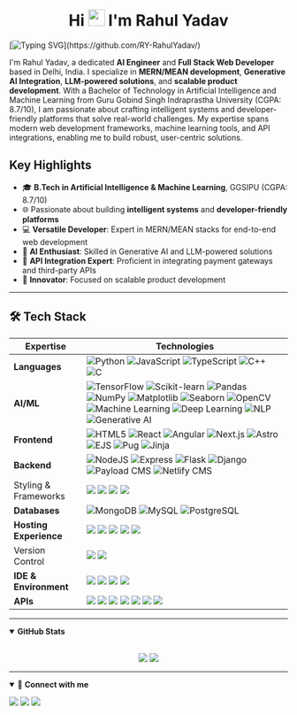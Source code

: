 <h1 align="center">Hi <img src="https://media.giphy.com/media/hvRJCLFzcasrR4ia7z/giphy.gif" width="30px" style="pointer-events: none;"> I'm Rahul Yadav</h1>

[![Typing SVG](https://readme-typing-svg.herokuapp.com?font=Fira+Code&size=30&pause=1000&color=00C3FF&center=true&vCenter=true&width=1100&lines=AI/ML+Engineer;Full+Stack+Developer;Generative+AI+Integrator;NLP+Enthusiast;)](https://github.com/RY-RahulYadav/)

I'm Rahul Yadav, a dedicated **AI Engineer** and **Full Stack Web Developer** based in Delhi, India. I specialize in **MERN/MEAN development**, **Generative AI Integration**, **LLM-powered solutions**, and **scalable product development**. With a Bachelor of Technology in Artificial Intelligence and Machine Learning from Guru Gobind Singh Indraprastha University (CGPA: 8.7/10), I am passionate about crafting intelligent systems and developer-friendly platforms that solve real-world challenges. My expertise spans modern web development frameworks, machine learning tools, and API integrations, enabling me to build robust, user-centric solutions.

## Key Highlights
- 🎓 **B.Tech in Artificial Intelligence & Machine Learning**, GGSIPU (CGPA: 8.7/10)
- 🌐 Passionate about building **intelligent systems** and **developer-friendly platforms**
- 💻 **Versatile Developer**: Expert in MERN/MEAN stacks for end-to-end web development
- 🤖 **AI Enthusiast**: Skilled in Generative AI and LLM-powered solutions
- 🔗 **API Integration Expert**: Proficient in integrating payment gateways and third-party APIs
- 🚀 **Innovator**: Focused on scalable product development

---

## 🛠️ Tech Stack

| **Expertise** | **Technologies** |
|---------------|------------------|
| **Languages** | ![Python](https://img.shields.io/badge/python-3670A0?style=for-the-badge&logo=python&logoColor=ffdd54) ![JavaScript](https://img.shields.io/badge/javascript-%23323330.svg?style=for-the-badge&logo=javascript&logoColor=%23F7DF1E) ![TypeScript](https://img.shields.io/badge/typescript-007ACC?style=for-the-badge&logo=typescript&logoColor=white) ![C++](https://img.shields.io/badge/c++-00599C?style=for-the-badge&logo=c%2B%2B&logoColor=white) ![C](https://img.shields.io/badge/c-%2300599C.svg?style=for-the-badge&logo=c&logoColor=white) |
| **AI/ML** | ![TensorFlow](https://img.shields.io/badge/TensorFlow-FF6F00?style=for-the-badge&logo=tensorflow&logoColor=white) ![Scikit-learn](https://img.shields.io/badge/Scikit--learn-000000?style=for-the-badge&logo=scikit-learn&logoColor=white) ![Pandas](https://img.shields.io/badge/pandas-150458?style=for-the-badge&logo=pandas&logoColor=white) ![NumPy](https://img.shields.io/badge/numpy-013243?style=for-the-badge&logo=numpy&logoColor=white) ![Matplotlib](https://img.shields.io/badge/Matplotlib-11557c?style=for-the-badge&logo=plotly&logoColor=white) ![Seaborn](https://img.shields.io/badge/Seaborn-2E86C1?style=for-the-badge&logo=plotly&logoColor=white) ![OpenCV](https://img.shields.io/badge/OpenCV-27338e?style=for-the-badge&logo=opencv&logoColor=white) ![Machine Learning](https://img.shields.io/badge/Machine%20Learning-102230?style=for-the-badge&logo=ml&logoColor=white) ![Deep Learning](https://img.shields.io/badge/Deep%20Learning-0A0A23?style=for-the-badge&logo=deeplearning&logoColor=white) ![NLP](https://img.shields.io/badge/NLP-5E5E5E?style=for-the-badge&logo=nlp&logoColor=white) ![Generative AI](https://img.shields.io/badge/Generative%20AI-8000FF?style=for-the-badge&logo=openai&logoColor=white) |
| **Frontend** | ![HTML5](https://img.shields.io/badge/HTML5-E34F26?style=for-the-badge&logo=html5&logoColor=white) ![React](https://img.shields.io/badge/react-%2320232a.svg?style=for-the-badge&logo=react&logoColor=%2361DAFB) ![Angular](https://img.shields.io/badge/Angular-DD0031?style=for-the-badge&logo=angular&logoColor=white) ![Next.js](https://img.shields.io/badge/Next.js-black?style=for-the-badge&logo=next.js) ![Astro](https://img.shields.io/badge/Astro-0C1222?style=for-the-badge&logo=astro&logoColor=FDFDFE) ![EJS](https://img.shields.io/badge/EJS-8BC34A?style=for-the-badge&logo=ejs&logoColor=white) ![Pug](https://img.shields.io/badge/Pug-A86454?style=for-the-badge&logo=pug&logoColor=white) ![Jinja](https://img.shields.io/badge/Jinja-B41717?style=for-the-badge&logo=jinja&logoColor=white) |
| **Backend** | ![NodeJS](https://img.shields.io/badge/node.js-6DA55F?style=for-the-badge&logo=node.js&logoColor=white) ![Express](https://img.shields.io/badge/express.js-%23404d59.svg?style=for-the-badge&logo=express&logoColor=%2361DAFB) ![Flask](https://img.shields.io/badge/flask-%23000.svg?style=for-the-badge&logo=flask&logoColor=white) ![Django](https://img.shields.io/badge/django-%23092E20.svg?style=for-the-badge&logo=django&logoColor=white) ![Payload CMS](https://img.shields.io/badge/Payload%20CMS-000000?style=for-the-badge&logo=payloadcms&logoColor=white) ![Netlify CMS](https://img.shields.io/badge/Netlify%20CMS-00C7B7?style=for-the-badge&logo=netlify&logoColor=white) |
| Styling & Frameworks | <img src="https://img.shields.io/badge/CSS3-1572B6?style=for-the-badge&logo=css3&logoColor=white" /> <img src="https://img.shields.io/badge/Tailwind_CSS-38B2AC?style=for-the-badge&logo=tailwind-css&logoColor=white"/> <img src="https://img.shields.io/badge/Bootstrap-563D7C?style=for-the-badge&logo=bootstrap&logoColor=white" /> <img src="https://img.shields.io/badge/Semantic--UI-CC6699?style=for-the-badge&logo=semantic-ui&logoColor=white" /> |
| **Databases** | ![MongoDB](https://img.shields.io/badge/MongoDB-%234ea94b.svg?style=for-the-badge&logo=mongodb&logoColor=white) ![MySQL](https://img.shields.io/badge/mysql-005C84?style=for-the-badge&logo=mysql&logoColor=white) ![PostgreSQL](https://img.shields.io/badge/postgresql-316192?style=for-the-badge&logo=postgresql&logoColor=white) |
| **Hosting Experience** | <img src="https://img.shields.io/badge/Vercel-000000?style=for-the-badge&logo=vercel&logoColor=white"/> <img src="https://img.shields.io/badge/Netlify-00C7B7?style=for-the-badge&logo=netlify&logoColor=white"/> <img src="https://img.shields.io/badge/Render-46E3B7?style=for-the-badge&logo=render&logoColor=white"/> <img src="https://img.shields.io/badge/Hostinger-673DE6?style=for-the-badge&logo=hostinger&logoColor=white"/> <img src="https://img.shields.io/badge/Heroku-430098?style=for-the-badge&logo=heroku&logoColor=white"/> |
| Version Control | <img src="https://img.shields.io/badge/GIT-E44C30?style=for-the-badge&logo=git&logoColor=white"/> <a href="https://github.com/RY-RahulYadav"><img src="https://img.shields.io/badge/GitHub-000000?style=for-the-badge&logo=github&logoColor=white"/></a>  |
| **IDE & Environment** | <img src="https://img.shields.io/badge/VSCode-0078D4?style=for-the-badge&logo=visual%20studio%20code&logoColor=white" /> <img src="https://img.shields.io/badge/JupyterNotebook-F37626?style=for-the-badge&logo=jupyter&logoColor=white" /> <img src="https://img.shields.io/badge/Replit-F26207?style=for-the-badge&logo=replit&logoColor=white" /> <img src="https://img.shields.io/badge/Cursor-000000?style=for-the-badge&logo=cursor&logoColor=white" /> |
| **APIs** | <img src="https://img.shields.io/badge/REST%20API%20Creation-005571?style=for-the-badge&logo=fastapi&logoColor=white" /> <img src="https://img.shields.io/badge/Third--Party%20Integrations-444444?style=for-the-badge&logo=puzzle&logoColor=white" /> <img src="https://img.shields.io/badge/Razorpay-0C86EE?style=for-the-badge&logo=razorpay&logoColor=white" /> <img src="https://img.shields.io/badge/PhonePe-5F259F?style=for-the-badge&logo=phonepe&logoColor=white" /> <img src="https://img.shields.io/badge/Gemini%20API-4285F4?style=for-the-badge&logo=google&logoColor=white" /> <img src="https://img.shields.io/badge/OpenAI-3333FF?style=for-the-badge&logo=OpenAI&logoColor=white" /> <img src="https://img.shields.io/badge/Postman-FF6C37?style=for-the-badge&logo=Postman&logoColor=white" /> |


---

<details open>
 <summary><b>GitHub Stats</b></summary>
<br>
<p align="center">
  <img src="https://github-readme-stats.vercel.app/api?username=RY-RahulYadav&show_icons=true&line_height=40&theme=dark">
  <img src="https://github-readme-stats.vercel.app/api/top-langs/?username=RY-RahulYadav&hide=css,shell&theme=dark">
</p>
</details>



---
<details open>
<summary>🤝 <b>Connect with me</b></summary>

<p align="center">
  
[<img src="https://img.shields.io/badge/Email-ry.rahul036@gmail.com-blue.svg?&style=for-the-badge&logo=gmail&logoColor=white" />](mailto:ry.rahul036@gmail.com)
[<img src="https://img.shields.io/badge/GitHub-RY--RahulYadav-181717.svg?&style=for-the-badge&logo=github&logoColor=white" />](https://github.com/RY-RahulYadav)
[<img src="https://img.shields.io/badge/LinkedIn-Rahul%20Yadav-0A66C2.svg?&style=for-the-badge&logo=linkedin&logoColor=white" />](https://www.linkedin.com/in/rahul-yadav-ry/)
</p>
</details>


